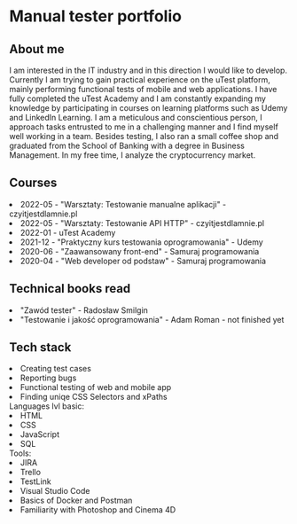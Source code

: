 <h1>Manual tester portfolio</h1>

<h2>About me</h2>
I am interested in the IT industry and in this direction I would like to develop.
Currently I am trying to gain practical experience on the uTest platform,
mainly performing functional tests of mobile and web applications. I have fully
completed the uTest Academy and I am constantly expanding my knowledge
by participating in courses on learning platforms such as Udemy and LinkedIn
Learning. I am a meticulous and conscientious person, I approach tasks
entrusted to me in a challenging manner and I find myself well working in a
team. Besides testing, I also ran a small coffee shop and graduated from the School of Banking with a degree in Business Management. In my free time, I analyze the cryptocurrency market.

<h2>Courses</h2>
<li>2022-05 - "Warsztaty: Testowanie manualne aplikacji" - czyitjestdlamnie.pl</li>
<li>2022-05 - "Warsztaty: Testowanie API HTTP" - czyitjestdlamnie.pl</li>
<li>2022-01 -  uTest Academy</li>
<li>2021-12 - "Praktyczny kurs testowania oprogramowania" - Udemy</li>
<li>2020-06 - "Zaawansowany front-end" - Samuraj programowania</li>
<li>2020-04 - "Web developer od podstaw" - Samuraj programowania</li>

<h2>Technical books read</h2>
<li>"Zawód tester" - Radosław Smilgin</li>
<li>"Testowanie i jakość oprogramowania" - Adam Roman - not finished yet</li>

<h2>Tech stack</h2>
<li>Creating test cases</li>
<li>Reporting bugs</li>
<li>Functional testing of web and mobile app</li>
<li>Finding uniqe CSS Selectors and xPaths</li>
Languages lvl basic:
<li>HTML</li>
<li>CSS</li>
<li>JavaScript</li>
<li>SQL</li>
Tools:
<li>JIRA</li> 
<li>Trello</li>
<li>TestLink</li>
<li>Visual Studio Code</li>
<li>Basics of Docker and Postman</li>
<li>Familiarity with Photoshop and Cinema 4D</li>
